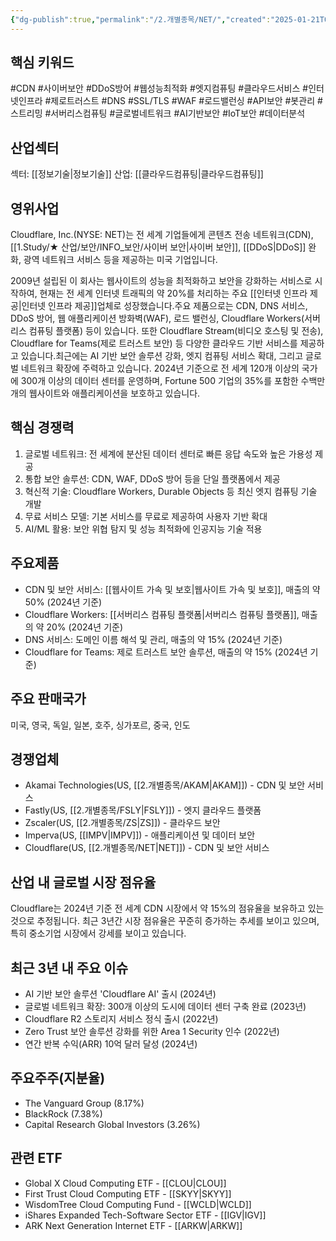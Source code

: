 ```yaml
---
{"dg-publish":true,"permalink":"/2.개별종목/NET/","created":"2025-01-21T06:53:26.465+09:00","updated":"2025-06-03T20:06:00.310+09:00"}
---
```


## 핵심 키워드

#CDN #사이버보안 #DDoS방어 #웹성능최적화 #엣지컴퓨팅 #클라우드서비스 #인터넷인프라 #제로트러스트 #DNS #SSL/TLS #WAF #로드밸런싱 #API보안 #봇관리 #스트리밍 #서버리스컴퓨팅 #글로벌네트워크 #AI기반보안 #IoT보안 #데이터분석

## 산업섹터

섹터: [[정보기술\|정보기술]]
산업: [[클라우드컴퓨팅\|클라우드컴퓨팅]]

## 영위사업

Cloudflare, Inc.(NYSE: NET)는 전 세계 기업들에게 콘텐츠 전송 네트워크(CDN), [[1.Study/★ 산업/보안/INFO_보안/사이버 보안\|사이버 보안]], [[DDoS\|DDoS]] 완화, 광역 네트워크 서비스 등을 제공하는 미국 기업입니다. 

2009년 설립된 이 회사는 웹사이트의 성능을 최적화하고 보안을 강화하는 서비스로 시작하여, 현재는 전 세계 인터넷 트래픽의 약 20%를 처리하는 주요 [[인터넷 인프라 제공\|인터넷 인프라 제공]]업체로 성장했습니다.주요 제품으로는 CDN, DNS 서비스, DDoS 방어, 웹 애플리케이션 방화벽(WAF), 로드 밸런싱, Cloudflare Workers(서버리스 컴퓨팅 플랫폼) 등이 있습니다. 또한 Cloudflare Stream(비디오 호스팅 및 전송), Cloudflare for Teams(제로 트러스트 보안) 등 다양한 클라우드 기반 서비스를 제공하고 있습니다.최근에는 AI 기반 보안 솔루션 강화, 엣지 컴퓨팅 서비스 확대, 그리고 글로벌 네트워크 확장에 주력하고 있습니다. 2024년 기준으로 전 세계 120개 이상의 국가에 300개 이상의 데이터 센터를 운영하며, Fortune 500 기업의 35%를 포함한 수백만 개의 웹사이트와 애플리케이션을 보호하고 있습니다.

## 핵심 경쟁력

1. 글로벌 네트워크: 전 세계에 분산된 데이터 센터로 빠른 응답 속도와 높은 가용성 제공
2. 통합 보안 솔루션: CDN, WAF, DDoS 방어 등을 단일 플랫폼에서 제공
3. 혁신적 기술: Cloudflare Workers, Durable Objects 등 최신 엣지 컴퓨팅 기술 개발
4. 무료 서비스 모델: 기본 서비스를 무료로 제공하여 사용자 기반 확대
5. AI/ML 활용: 보안 위협 탐지 및 성능 최적화에 인공지능 기술 적용

## 주요제품

- CDN 및 보안 서비스: [[웹사이트 가속 및 보호\|웹사이트 가속 및 보호]], 매출의 약 50% (2024년 기준)
- Cloudflare Workers: [[서버리스 컴퓨팅 플랫폼\|서버리스 컴퓨팅 플랫폼]], 매출의 약 20% (2024년 기준)
- DNS 서비스: 도메인 이름 해석 및 관리, 매출의 약 15% (2024년 기준)
- Cloudflare for Teams: 제로 트러스트 보안 솔루션, 매출의 약 15% (2024년 기준)

## 주요 판매국가

미국, 영국, 독일, 일본, 호주, 싱가포르, 중국, 인도

## 경쟁업체

- Akamai Technologies(US, [[2.개별종목/AKAM\|AKAM]]) - CDN 및 보안 서비스
- Fastly(US, [[2.개별종목/FSLY\|FSLY]]) - 엣지 클라우드 플랫폼
- Zscaler(US, [[2.개별종목/ZS\|ZS]]) - 클라우드 보안
- Imperva(US, [[IMPV\|IMPV]]) - 애플리케이션 및 데이터 보안
- Cloudflare(US, [[2.개별종목/NET\|NET]]) - CDN 및 보안 서비스

## 산업 내 글로벌 시장 점유율

Cloudflare는 2024년 기준 전 세계 CDN 시장에서 약 15%의 점유율을 보유하고 있는 것으로 추정됩니다. 최근 3년간 시장 점유율은 꾸준히 증가하는 추세를 보이고 있으며, 특히 중소기업 시장에서 강세를 보이고 있습니다.

## 최근 3년 내 주요 이슈

- AI 기반 보안 솔루션 'Cloudflare AI' 출시 (2024년)
- 글로벌 네트워크 확장: 300개 이상의 도시에 데이터 센터 구축 완료 (2023년)
- Cloudflare R2 스토리지 서비스 정식 출시 (2022년)
- Zero Trust 보안 솔루션 강화를 위한 Area 1 Security 인수 (2022년)
- 연간 반복 수익(ARR) 10억 달러 달성 (2024년)

## 주요주주(지분율)

- The Vanguard Group (8.17%)
- BlackRock (7.38%)
- Capital Research Global Investors (3.26%)

## 관련 ETF

- Global X Cloud Computing ETF - [[CLOU\|CLOU]]
- First Trust Cloud Computing ETF - [[SKYY\|SKYY]]
- WisdomTree Cloud Computing Fund - [[WCLD\|WCLD]]
- iShares Expanded Tech-Software Sector ETF - [[IGV\|IGV]]
- ARK Next Generation Internet ETF - [[ARKW\|ARKW]]